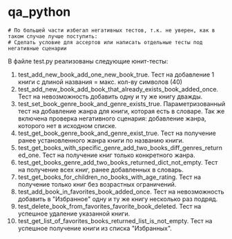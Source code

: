 # qa_python

    # По большей части избегал негативных тестов, т.к. не уверен, как в таком случае лучше поступить:
    # Сделать условие для ассертов или написать отдельные тесты под негативные сценарии

В файле test.py реализованы следующие юнит-тесты:
1. test_add_new_book_add_one_new_book_true. Тест на добавление 1 книги с длиной названия = макс. кол-ву символов (40)
2. test_add_new_book_add_book_that_already_exists_book_added_once. Тест на невозможность добавить одну и ту же книгу
дважды.
3. test_set_book_genre_book_and_genre_exists_true. Параметризованный тест на добавление жанра для книги, которая есть
в словаре. Так же включена проверка негативного сценария: добавление жанра, которого нет в исходном списке.
4. test_get_book_genre_book_and_genre_exist_true. Тест на получение ранее установленного жанра книги по названию книги.
5. test_get_books_with_specific_genre_add_two_books_diff_genres_returned_one. Тест на получение книг только конкретного
жанра.
6. test_get_books_genre_add_two_books_returned_dict_not_empty. Тест на получение всех книг, ранее добавленных в словарь.
7. test_get_books_for_children_no_books_with_age_rating. Тест на получение только книг без возрастных ограничений.
8. test_add_book_in_favorites_book_added_once. Тест на невозможность добавить в "Избранное" одну и ту же книгу несколько
раз подряд.
9. test_delete_book_from_favorites_favorite_book_deleted. Тест на успешное удаление указанной книги.
10. test_get_list_of_favorites_books_returned_list_is_not_empty. Тест на успешное получение книги из списка "Избранных".